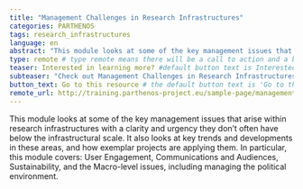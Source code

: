 ```yaml
---
title: "Management Challenges in Research Infrastructures"
categories: PARTHENOS
tags: research_infrastructures
language: en
abstract: "This module looks at some of the key management issues that arise within research infrastructures."
type: remote # type remote means there will be a call to action and a button with the link to the actual resource; by default type = local
teaser: Interested in learning more? #default button text is Interested in learning more so you can leave it out
subteaser: "Check out Management Challenges in Research Infrastructures on PARTHENOS" # if you can leave out the subteaser, it won't appear
button_text: Go to this resource # the default button text is 'Go to this resource', you can safely leave it out
remote_url: http://training.parthenos-project.eu/sample-page/management-challenges/
---
```


This module looks at some of the key management issues that arise within research infrastructures with a clarity and urgency they don’t often have below the infrastructural scale.  It also looks at key trends and developments in these areas, and how exemplar projects are applying them.  In particular, this module covers: User Engagement, Communications and Audiences, Sustainability, and the Macro-level issues, including managing the political environment.
